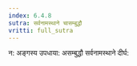 ```yaml
---
index: 6.4.8
sutra: सर्वनामस्थाने चासम्बुद्धौ
vritti: full_sutra
---
```


न: अङ्गस्य उपधाया: असम्बुद्धौ सर्वनामस्थाने दीर्घ: 